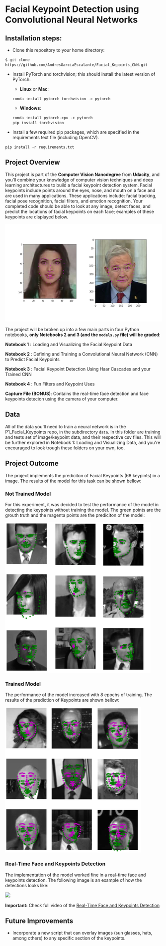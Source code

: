 [//]: # (Image References)

[image1]: ./images/key_pts_example.png "Facial Keypoint Detection"

# Facial Keypoint Detection using Convolutional Neural Networks

## Installation steps:
- Clone this repository to your home directory:
```
$ git clone https://github.com/AndresGarciaEscalante/Facial_Kepoints_CNN.git
```
- Install PyTorch and torchvision; this should install the latest version of PyTorch.
	
	- __Linux__ or __Mac__: 
	```
	conda install pytorch torchvision -c pytorch 
	```
	- __Windows__: 
	```
	conda install pytorch-cpu -c pytorch
	pip install torchvision
	```

- Install a few required pip packages, which are specified in the requirements text file (including OpenCV).
```
pip install -r requirements.txt
```

## Project Overview

This project is part of the **Computer Vision Nanodegree** from **Udacity**, and you’ll combine your knowledge of computer vision techniques and deep learning architectures to build a facial keypoint detection system. Facial keypoints include points around the eyes, nose, and mouth on a face and are used in many applications. These applications include: facial tracking, facial pose recognition, facial filters, and emotion recognition. Your completed code should be able to look at any image, detect faces, and predict the locations of facial keypoints on each face; examples of these keypoints are displayed below.

![Facial Keypoint Detection][image1]

The project will be broken up into a few main parts in four Python notebooks, **only Notebooks 2 and 3 (and the `models.py` file) will be graded**:

__Notebook 1__ : Loading and Visualizing the Facial Keypoint Data

__Notebook 2__ : Defining and Training a Convolutional Neural Network (CNN) to Predict Facial Keypoints

__Notebook 3__ : Facial Keypoint Detection Using Haar Cascades and your Trained CNN

__Notebook 4__ : Fun Filters and Keypoint Uses

**Capture File (BONUS)**: Contains the real-time face detection and face keypoints detecion using the camera of your computer.  

## Data
All of the data you'll need to train a neural network is in the P1_Facial_Keypoints repo, in the subdirectory `data`. In this folder are training and tests set of image/keypoint data, and their respective csv files. This will be further explored in Notebook 1: Loading and Visualizing Data, and you're encouraged to look trough these folders on your own, too.

## Project Outcome
The project implements the prediciton of Facial Keypoints (68 keypints) in a image. The results of the model for this task can be shown bellow:  

### Not Trained Model 
For this experiment, it was decided to test the performance of the model in detecting the keypoints without training the model. The green points are the grouth truth and the magenta points are the prediciton of the model:

![](images/Not_Trained_Model.png)

### Trained Model
The performance of the model increased with 8 epochs of training. The results of the prediction of Keypoints are shown bellow:

![](images/Trained_Model.png)

### Real-Time Face and Keypoints Detection 
The implementation of the model worked fine in a real-time face and keypoints detection. The following image is an example of how the detections looks like:

![](gif/pick_objects.gif)

**Important:** Check full video of the [Real-Time Face and Keypoints Detection](https://www.youtube.com/watch?v=CUUeepdJkQc)


## Future Improvements
- Incorporate a new script that can overlay images (sun glasses, hats, among others) to any specific section of the keypoints. 
